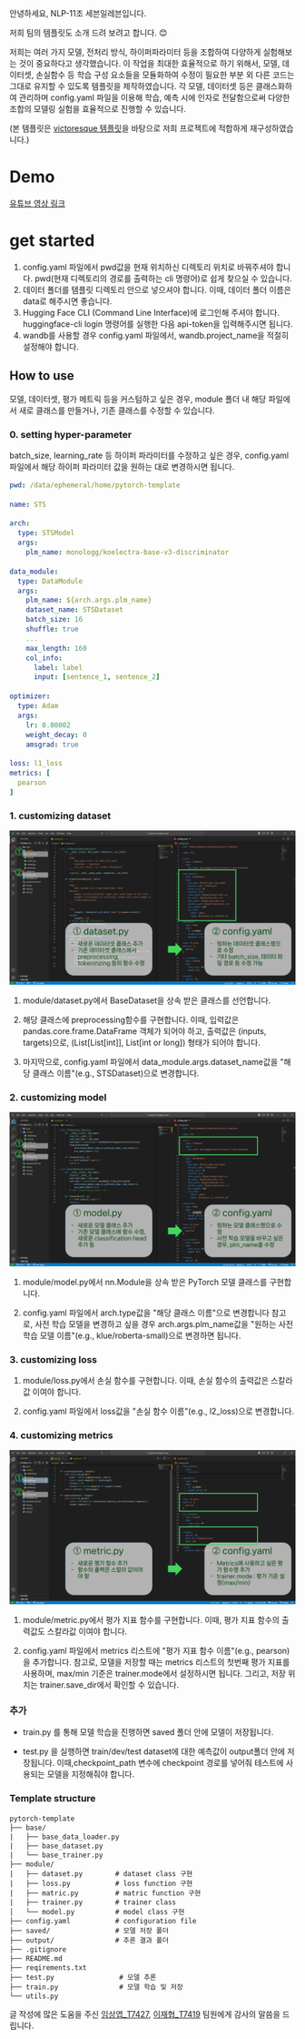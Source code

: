 안녕하세요, NLP-11조 세븐일레븐입니다.

저희 팀의 템플릿도 소개 드려 보려고 합니다. 😊

저희는 여러 가지 모델, 전처리 방식, 하이퍼파라미터 등을 조합하여 다양하게 실험해보는 것이 중요하다고 생각했습니다. 이 작업을 최대한 효율적으로 하기 위해서, 모델, 데이터셋, 손실함수 등 학습 구성 요소들을 모듈화하여 수정이 필요한 부분 외 다른 코드는 그대로 유지할 수 있도록 템플릿을 제작하였습니다. 각 모델, 데이터셋 등은 클래스화하여 관리하며 config.yaml 파일을 이용해 학습, 예측 시에 인자로 전달함으로써 다양한 조합의 모델링 실험을 효율적으로 진행할 수 있습니다.

(본 템플릿은 [victoresque 템플릿](https://github.com/victoresque/pytorch-template)을 바탕으로 저희 프로젝트에 적합하게 재구성하였습니다.)

# Demo

[유튜브 영상 링크](https://www.youtube.com/watch?v=jgXu96txl6I)

# get started

1. config.yaml 파일에서 pwd값을 현재 위치하신 디렉토리 위치로 바꿔주셔야 합니다. pwd(현재 디렉토리의 경로를 출력하는 cli 명령어)로 쉽게 찾으실 수 있습니다.
2. 데이터 폴더를 템플릿 디렉토리 안으로 넣으셔야 합니다. 이때, 데이터 폴더 이름은 data로 해주시면 좋습니다.
3. Hugging Face CLI (Command Line Interface)에 로그인해 주셔야 합니다. huggingface-cli login 명령어를 실행한 다음 api-token을 입력해주시면 됩니다.
4. wandb를 사용할 경우 config.yaml 파일에서, wandb.project_name을 적절히 설정해야 합니다.

## How to use

모델, 데이터셋, 평가 메트릭 등을 커스텀하고 싶은 경우, module 폴더 내 해당 파일에서 새로 클래스를 만들거나, 기존 클래스를 수정할 수 있습니다.

### 0. setting hyper-parameter

batch_size, learning_rate 등 하이퍼 파라미터를 수정하고 싶은 경우, config.yaml 파일에서 해당 하이퍼 파라미터 값을 원하는 대로 변경하시면 됩니다.

```yaml
pwd: /data/ephemeral/home/pytorch-template

name: STS

arch:
  type: STSModel
  args: 
    plm_name: monologg/koelectra-base-v3-discriminator

data_module:
  type: DataModule
  args:
    plm_name: ${arch.args.plm_name}
    dataset_name: STSDataset
    batch_size: 16
    shuffle: true
    ...
    max_length: 160
    col_info:
      label: label
      input: [sentence_1, sentence_2]

optimizer:
  type: Adam
  args:
    lr: 0.00002
    weight_decay: 0
    amsgrad: true

loss: l1_loss
metrics: [
  pearson
]
```

### 1. customizing dataset
![alt text](picture/dataset.png)
1. module/dataset.py에서 BaseDataset을 상속 받은 클래스를 선언합니다.

2. 해당 클래스에 preprocessing함수를 구현합니다. 이때, 입력값은 pandas.core.frame.DataFrame 객체가 되어야 하고, 출력값은 (inputs, targets)으로, (List[List[int]], List[int or long]) 형태가 되어야 합니다.

3. 마지막으로, config.yaml 파일에서 data_module.args.dataset_name값을 "해당 클래스 이름"(e.g., STSDataset)으로 변경합니다.

### 2. customizing model
![alt text](picture/model.png)
1. module/model.py에서 nn.Module을 상속 받은 PyTorch 모델 클래스를 구현합니다.

2. config.yaml 파일에서 arch.type값을 "해당 클래스 이름"으로 변경합니다 
참고로, 사전 학습 모델을 변경하고 싶을 경우 arch.args.plm_name값을 "원하는 사전 학습 모델 이름"(e.g., klue/roberta-small)으로 변경하면 됩니다.

### 3. customizing loss

1. module/loss.py에서 손실 함수를 구현합니다. 이때, 손실 함수의 출력값은 스칼라값 이여야 합니다.

2. config.yaml 파일에서 loss값을 "손실 함수 이름"(e.g., l2_loss)으로 변경합니다.

### 4. customizing metrics
![alt text](picture/metric.png)
1. module/metric.py에서 평가 지표 함수를 구현합니다. 이때, 평가 지표 함수의 출력값도 스칼라값 이여야 합니다.

2. config.yaml 파일에서 metrics 리스트에 "평가 지표 함수 이름"(e.g., pearson)을 추가합니다. 참고로, 모델을 저장할 때는 metrics 리스트의 첫번째 평가 지표를 사용하며, max/min 기준은 trainer.mode에서 설정하시면 됩니다. 그리고, 저장 위치는 trainer.save_dir에서 확인할 수 있습니다.

### 추가
- train.py 를 통해 모델 학습을 진행하면 saved 폴더 안에 모델이 저장됩니다.

- test.py 을 실행하면 train/dev/test dataset에 대한 예측값이 output폴더 안에 저장됩니다. 이때,checkpoint_path 변수에 checkpoint 경로를 넣어줘 테스트에 사용되는 모델을 지정해줘야 합니다.

### Template structure

```
pytorch-template
├── base/ 
|   ├── base_data_loader.py
|   ├── base_dataset.py
|	└── base_trainer.py
├── module/   
|   ├── dataset.py        # dataset class 구현
|   ├── loss.py           # loss function 구현
|   ├── matric.py         # matric function 구현
|   ├── trainer.py        # trainer class 
│   └── model.py          # model class 구현
├── config.yaml           # configuration file
├── saved/                # 모델 저장 폴더
├── output/               # 추론 결과 폴더
├── .gitignore
├── README.md               
├── reqirements.txt                            
├── test.py                # 모델 추론
├── train.py               # 모델 학습 및 저장
└── utils.py         
```

글 작성에 많은 도움을 주신 [임상엽_T7427](https://github.com/gityeop), [이재협_T7419](https://github.com/jhyeop) 팀원에게 감사의 말씀을 드립니다.